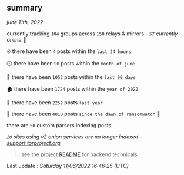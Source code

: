 
## summary
_june 11th, 2022_

currently tracking `104` groups across `150` relays & mirrors - _`57` currently online_ 📡

⏲ there have been `4` posts within the `last 24 hours`

🕓 there have been `90` posts within the `month of june`

📅 there have been `1053` posts within the `last 90 days`

🏚 there have been `1724` posts within the `year of 2022`

🚀 there have been `2252` posts `last year`

🦕 there have been `4010` posts `since the dawn of ransomwatch` 🐣

there are `50` custom parsers indexing posts

_`20` sites using v2 onion services are no longer indexed - [support.torproject.org](https://support.torproject.org/onionservices/v2-deprecation/)_

> see the project [README](https://github.com/jmousqueton/ransomwatch#readme) for backend technicals



Last update : _Saturday 11/06/2022 16:46:25 (UTC)_

